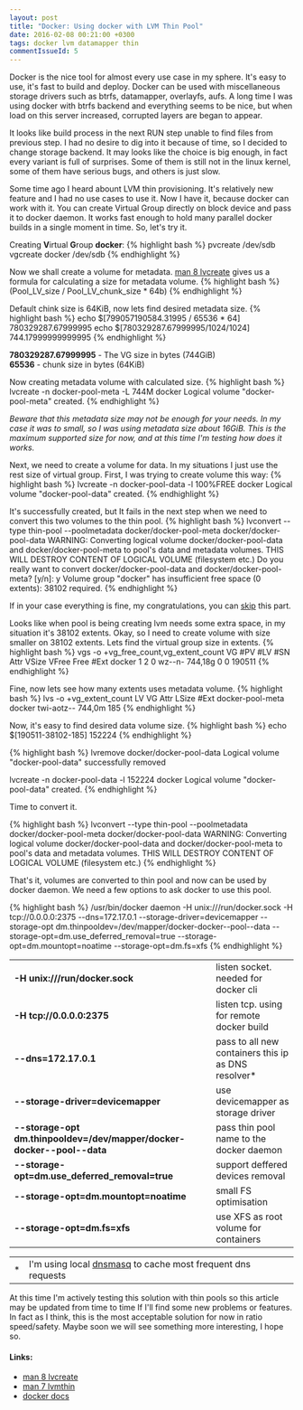 ```yaml
---
layout: post
title: "Docker: Using docker with LVM Thin Pool"
date: 2016-02-08 00:21:00 +0300
tags: docker lvm datamapper thin
commentIssueId: 5
---
```


Docker is the nice tool for almost every use case in my sphere. It's easy to use, it's fast to build and deploy. 
Docker can be used with miscellaneous storage drivers such as btrfs, datamapper, overlayfs, aufs. A long time I was using docker with btrfs backend and everything seems to be nice, but when load on this server increased, corrupted layers are began to appear.

It looks like build process in the next RUN step unable to find files from previous step. I had no desire to dig into it because of time, so I decided to change storage backend. It may looks like the choice is big enough, in fact every variant is full of surprises. Some of them is still not in the linux kernel, some of them have serious bugs, and others is just slow.

Some time ago I heard abount LVM thin provisioning. It's relatively new feature and I had no use cases to use it. Now I have it, because docker can work with it. You can create Virtual Group directly on block device and pass it to docker daemon. It works fast enough to hold many parallel docker builds in a single moment in time. So, let's try it.

Creating <b>V</b>irtual <b>G</b>roup <b>docker</b>:
{% highlight bash %}
pvcreate /dev/sdb
vgcreate docker /dev/sdb
{% endhighlight %}

Now we shall create a volume for metadata. <a href="http://linux.die.net/man/8/lvcreate">man 8 lvcreate</a> gives us a formula for calculating a size for metadata volume.
{% highlight bash %}
(Pool_LV_size / Pool_LV_chunk_size * 64b)
{% endhighlight %}

Default chink size is 64KiB, now lets find desired metadata size.
{% highlight bash %}
echo $[799057190584.31995 / 65536 * 64]
  780329287.67999995
echo $[780329287.67999995/1024/1024]
  744.17999999999995
{% endhighlight %}

<b>780329287.67999995</b> - The VG size in bytes (744GiB)<br>
<b>65536</b> - chunk size in bytes (64KiB)

Now creating metadata volume with calculated size.
{% highlight bash %}
lvcreate -n docker-pool-meta -L 744M docker
  Logical volume "docker-pool-meta" created.
{% endhighlight %}

<p class="border_solid_red"><i>Beware that this metadata size may not be enough for your needs. In my case it was to small, so I was using metadata size about 16GiB. This is the maximum supported size for now, and at this time I'm testing how does it works.</i></p>

Next, we need to create a volume for data. In my situations I just use the rest size of virtual group. First, I was trying to create volume this way:
{% highlight bash %}
lvcreate -n docker-pool-data -l 100%FREE docker
  Logical volume "docker-pool-data" created.
{% endhighlight %}

It's successfully created, but It fails in the next step when we need to convert this two volumes to the thin pool.
{% highlight bash %}
lvconvert --type thin-pool --poolmetadata docker/docker-pool-meta docker/docker-pool-data
  WARNING: Converting logical volume docker/docker-pool-data and docker/docker-pool-meta to pool's data and metadata volumes.
  THIS WILL DESTROY CONTENT OF LOGICAL VOLUME (filesystem etc.)
Do you really want to convert docker/docker-pool-data and docker/docker-pool-meta? [y/n]: y
  Volume group "docker" has insufficient free space (0 extents): 38102 required.
{% endhighlight %}

If in your case everything is fine, my congratulations, you can <a href="{{ page.url }}#final">skip</a> this part.

Looks like when pool is being creating lvm needs some extra space, in my situation it's 38102 extents. Okay, so I need to create volume with size smaller on 38102 extents.
Lets find the virtual group size in extents.
{% highlight bash %}
vgs -o +vg_free_count,vg_extent_count
  VG     #PV #LV #SN Attr   VSize   VFree  Free #Ext
  docker   1   2   0 wz--n- 744,18g     0     0 190511
{% endhighlight %}

Fine, now lets see how many extents uses metadata volume.
{% highlight bash %}
lvs -o +vg_extent_count
  LV               VG     Attr       LSize    #Ext
  docker-pool-meta docker twi-aotz-- 744,0m   185
{% endhighlight %}

Now, it's easy to find desired data volume size.
{% highlight bash %}
echo $[190511-38102-185]
  152224
{% endhighlight %}

{% highlight bash %}
lvremove docker/docker-pool-data
  Logical volume "docker-pool-data" successfully removed

lvcreate -n docker-pool-data -l 152224 docker
  Logical volume "docker-pool-data" created.
{% endhighlight %}

Time to convert it.

{% highlight bash %}
lvconvert --type thin-pool --poolmetadata docker/docker-pool-meta docker/docker-pool-data
  WARNING: Converting logical volume docker/docker-pool-data and docker/docker-pool-meta to pool's data and metadata volumes.
  THIS WILL DESTROY CONTENT OF LOGICAL VOLUME (filesystem etc.)
{% endhighlight %}

<p id="final">That's it, volumes are converted to thin pool and now can be used by docker daemon. We need a few options to ask docker to use this pool.</p>

{% highlight bash %}
/usr/bin/docker daemon -H unix:///run/docker.sock -H tcp://0.0.0.0:2375 --dns=172.17.0.1 --storage-driver=devicemapper --storage-opt dm.thinpooldev=/dev/mapper/docker-docker--pool--data --storage-opt=dm.use_deferred_removal=true --storage-opt=dm.mountopt=noatime --storage-opt=dm.fs=xfs
{% endhighlight %}

<table class="border_solid_black">
  <tr><td><b>-H unix:///run/docker.sock</b></td><td></td><td>listen socket. needed for docker cli</td></tr>
  <tr><td><b>-H tcp://0.0.0.0:2375</b></td><td></td><td>listen tcp. using for remote docker build</td></tr>
  <tr><td><b>--dns=172.17.0.1</b></td><td></td><td>pass to all new containers this ip as DNS resolver*</td></tr>
  <tr><td><b>--storage-driver=devicemapper</b></td><td></td><td>use devicemapper as storage driver</td></tr>
  <tr><td><b>--storage-opt dm.thinpooldev=/dev/mapper/docker-docker--pool--data</b></td><td></td><td>pass thin pool name to the docker daemon</td></tr>
  <tr><td><b>--storage-opt=dm.use_deferred_removal=true</b></td><td></td><td>support deffered devices removal</td></tr>
  <tr><td><b>--storage-opt=dm.mountopt=noatime</b></td><td></td><td>small FS optimisation</td></tr>
  <tr><td><b>--storage-opt=dm.fs=xfs</b></td><td></td><td>use XFS as root volume for containers</td></tr>
</table>
<table>
  <tr><td>*</td><td>I'm using local <a href="https://wiki.archlinux.org/index.php/Dnsmasq">dnsmasq</a> to cache most frequent dns requests</td></tr>
</table>

At this time I'm actively testing this solution with thin pools so this article may be updated from time to time If I'll find some new problems or features.
In fact as I think, this is the most acceptable solution for now in ratio speed/safety. Maybe soon we will see something more interesting, I hope so.

<h4>Links:</h4>

<ul>
  <li><a href="http://linux.die.net/man/8/lvcreate">man 8 lvcreate</a></li>
  <li><a href="http://man7.org/linux/man-pages/man7/lvmthin.7.html">man 7 lvmthin</a></li>
  <li><a href="https://docs.docker.com/engine/reference/commandline/daemon/">docker docs</a></li>
</ul>

